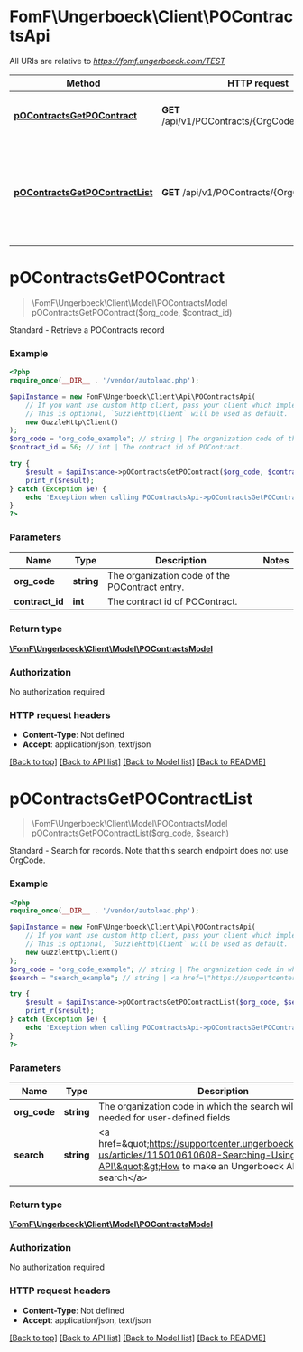 # FomF\Ungerboeck\Client\POContractsApi

All URIs are relative to *https://fomf.ungerboeck.com/TEST*

Method | HTTP request | Description
------------- | ------------- | -------------
[**pOContractsGetPOContract**](POContractsApi.md#pOContractsGetPOContract) | **GET** /api/v1/POContracts/{OrgCode}/{ContractID} | Standard - Retrieve a POContracts record
[**pOContractsGetPOContractList**](POContractsApi.md#pOContractsGetPOContractList) | **GET** /api/v1/POContracts/{OrgCode} | Standard - Search for records. Note that this search endpoint does not use OrgCode.


# **pOContractsGetPOContract**
> \FomF\Ungerboeck\Client\Model\POContractsModel pOContractsGetPOContract($org_code, $contract_id)

Standard - Retrieve a POContracts record

### Example
```php
<?php
require_once(__DIR__ . '/vendor/autoload.php');

$apiInstance = new FomF\Ungerboeck\Client\Api\POContractsApi(
    // If you want use custom http client, pass your client which implements `GuzzleHttp\ClientInterface`.
    // This is optional, `GuzzleHttp\Client` will be used as default.
    new GuzzleHttp\Client()
);
$org_code = "org_code_example"; // string | The organization code of the POContract entry.
$contract_id = 56; // int | The contract id of POContract.

try {
    $result = $apiInstance->pOContractsGetPOContract($org_code, $contract_id);
    print_r($result);
} catch (Exception $e) {
    echo 'Exception when calling POContractsApi->pOContractsGetPOContract: ', $e->getMessage(), PHP_EOL;
}
?>
```

### Parameters

Name | Type | Description  | Notes
------------- | ------------- | ------------- | -------------
 **org_code** | **string**| The organization code of the POContract entry. |
 **contract_id** | **int**| The contract id of POContract. |

### Return type

[**\FomF\Ungerboeck\Client\Model\POContractsModel**](../Model/POContractsModel.md)

### Authorization

No authorization required

### HTTP request headers

 - **Content-Type**: Not defined
 - **Accept**: application/json, text/json

[[Back to top]](#) [[Back to API list]](../../README.md#documentation-for-api-endpoints) [[Back to Model list]](../../README.md#documentation-for-models) [[Back to README]](../../README.md)

# **pOContractsGetPOContractList**
> \FomF\Ungerboeck\Client\Model\POContractsModel pOContractsGetPOContractList($org_code, $search)

Standard - Search for records. Note that this search endpoint does not use OrgCode.

### Example
```php
<?php
require_once(__DIR__ . '/vendor/autoload.php');

$apiInstance = new FomF\Ungerboeck\Client\Api\POContractsApi(
    // If you want use custom http client, pass your client which implements `GuzzleHttp\ClientInterface`.
    // This is optional, `GuzzleHttp\Client` will be used as default.
    new GuzzleHttp\Client()
);
$org_code = "org_code_example"; // string | The organization code in which the search will take place, needed for user-defined fields
$search = "search_example"; // string | <a href=\"https://supportcenter.ungerboeck.com/hc/en-us/articles/115010610608-Searching-Using-the-API\">How to make an Ungerboeck API search</a>

try {
    $result = $apiInstance->pOContractsGetPOContractList($org_code, $search);
    print_r($result);
} catch (Exception $e) {
    echo 'Exception when calling POContractsApi->pOContractsGetPOContractList: ', $e->getMessage(), PHP_EOL;
}
?>
```

### Parameters

Name | Type | Description  | Notes
------------- | ------------- | ------------- | -------------
 **org_code** | **string**| The organization code in which the search will take place, needed for user-defined fields |
 **search** | **string**| &lt;a href&#x3D;\&quot;https://supportcenter.ungerboeck.com/hc/en-us/articles/115010610608-Searching-Using-the-API\&quot;&gt;How to make an Ungerboeck API search&lt;/a&gt; |

### Return type

[**\FomF\Ungerboeck\Client\Model\POContractsModel**](../Model/POContractsModel.md)

### Authorization

No authorization required

### HTTP request headers

 - **Content-Type**: Not defined
 - **Accept**: application/json, text/json

[[Back to top]](#) [[Back to API list]](../../README.md#documentation-for-api-endpoints) [[Back to Model list]](../../README.md#documentation-for-models) [[Back to README]](../../README.md)

